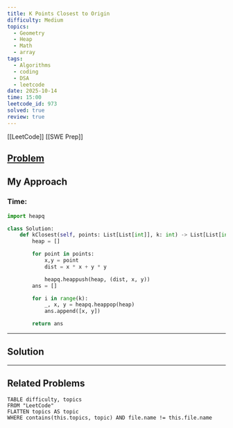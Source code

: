 ```yaml
---
title: K Points Closest to Origin
difficulty: Medium
topics:
  - Geometry
  - Heap
  - Math
  - array
tags:
  - Algorithms
  - coding
  - DSA
  - leetcode
date: 2025-10-14
time: 15:00
leetcode_id: 973
solved: true
review: true
---
```

[[LeetCode]]
[[SWE Prep]]
## [Problem](https://leetcode.com/problems/k-closest-points-to-origin/description/)



## My Approach
### Time: 


```python
import heapq

class Solution:
    def kClosest(self, points: List[List[int]], k: int) -> List[List[int]]:
        heap = []

        for point in points:
            x,y = point
            dist = x * x + y * y

            heapq.heappush(heap, (dist, x, y))
        ans = []

        for i in range(k):
            _, x, y = heapq.heappop(heap)
            ans.append([x, y])

        return ans
```


---
## Solution




---
## Related Problems
```dataview
TABLE difficulty, topics
FROM "LeetCode"
FLATTEN topics AS topic
WHERE contains(this.topics, topic) AND file.name != this.file.name
```